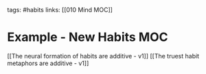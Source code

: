 tags: #habits 
links: [[010 Mind MOC]]

# Example - New Habits MOC
[[The neural formation of habits are additive - v1]]
[[The truest habit metaphors are additive - v1]]
